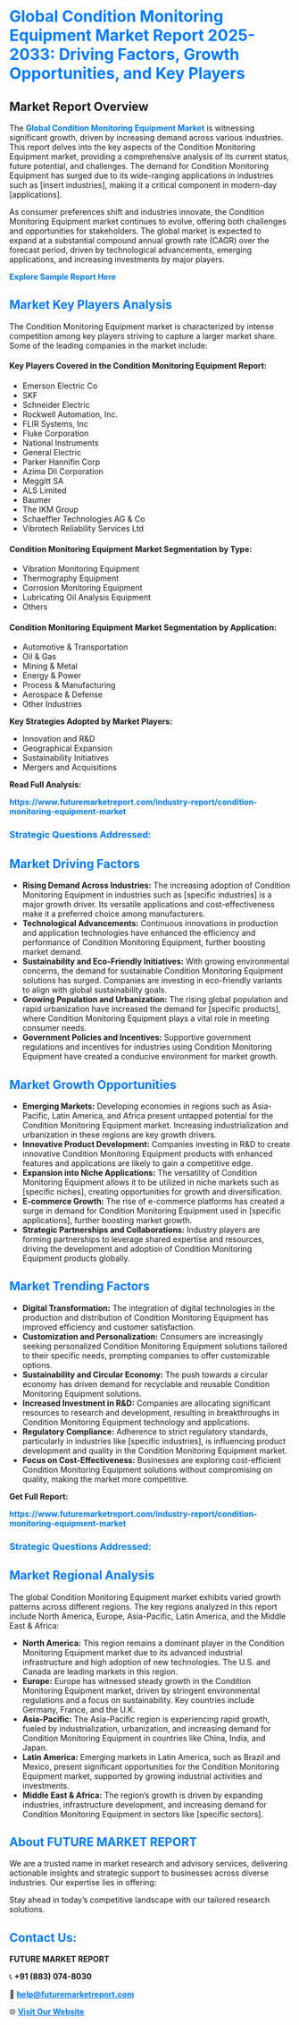 <h1 style="color: #007BFF;">Global Condition Monitoring Equipment Market Report 2025-2033: Driving Factors, Growth Opportunities, and Key Players</h1>

<section id="overview">
<h2>Market Report Overview</h2>
<p>The <a href="https://www.futuremarketreport.com/industry-report/condition-monitoring-equipment-market" style="color: #007BFF; text-decoration: none;"><strong>Global Condition Monitoring Equipment Market</strong></a> is witnessing significant growth, driven by increasing demand across various industries. This report delves into the key aspects of the Condition Monitoring Equipment market, providing a comprehensive analysis of its current status, future potential, and challenges. The demand for Condition Monitoring Equipment has surged due to its wide-ranging applications in industries such as [insert industries], making it a critical component in modern-day [applications].</p>
<p>As consumer preferences shift and industries innovate, the Condition Monitoring Equipment market continues to evolve, offering both challenges and opportunities for stakeholders. The global market is expected to expand at a substantial compound annual growth rate (CAGR) over the forecast period, driven by technological advancements, emerging applications, and increasing investments by major players.</p>
</section>

<section id="overview">
<p><a href="https://www.futuremarketreport.com/request-sample/reportId=62087" style="color: #007BFF; text-decoration: none;"><strong>Explore Sample Report Here</strong></a></p>
</section>

<section id="key-players">
<h2 style="color: #007BFF;">Market Key Players Analysis</h2>
<p>The Condition Monitoring Equipment market is characterized by intense competition among key players striving to capture a larger market share. Some of the leading companies in the market include:</p>
<h4>Key Players Covered in the Condition Monitoring Equipment Report:</h4>
<ul><li>Emerson Electric Co</li><li>SKF</li><li>Schneider Electric</li><li>Rockwell Automation, Inc.</li><li>FLIR Systems, Inc</li><li>Fluke Corporation</li><li>National Instruments</li><li>General Electric</li><li>Parker Hannifin Corp</li><li>Azima Dli Corporation</li><li>Meggitt SA</li><li>ALS Limited</li><li>Baumer</li><li>The IKM Group</li><li>Schaeffler Technologies AG &amp; Co</li><li>Vibrotech Reliability Services Ltd</li></ul>
<h4>Condition Monitoring Equipment Market Segmentation by Type:</h4>
<ul><li>Vibration Monitoring Equipment</li><li>Thermography Equipment</li><li>Corrosion Monitoring Equipment</li><li>Lubricating Oil Analysis Equipment</li><li>Others</li></ul>

<h4>Condition Monitoring Equipment Market Segmentation by Application:</h4>
<ul><li>Automotive &amp; Transportation</li><li>Oil &amp; Gas</li><li>Mining &amp; Metal</li><li>Energy &amp; Power</li><li>Process &amp; Manufacturing</li><li>Aerospace &amp; Defense</li><li>Other Industries</li></ul>
<p><strong>Key Strategies Adopted by Market Players:</strong></p>
<ul>
<li>Innovation and R&D</li>
<li>Geographical Expansion</li>
<li>Sustainability Initiatives</li>
<li>Mergers and Acquisitions</li>
</ul>
</section>

<section>
<p><strong>Read Full Analysis: </strong></p><a href="https://www.futuremarketreport.com/industry-report/condition-monitoring-equipment-market" style="color: #007BFF; text-decoration: none;"><strong>https://www.futuremarketreport.com/industry-report/condition-monitoring-equipment-market</strong></a>
<h3 style="color: #007BFF;">Strategic Questions Addressed:</h3>
</section>

<section id="driving-factors">
<h2 style="color: #007BFF;">Market Driving Factors</h2>
<ul>
<li><strong>Rising Demand Across Industries:</strong> The increasing adoption of Condition Monitoring Equipment in industries such as [specific industries] is a major growth driver. Its versatile applications and cost-effectiveness make it a preferred choice among manufacturers.</li>
<li><strong>Technological Advancements:</strong> Continuous innovations in production and application technologies have enhanced the efficiency and performance of Condition Monitoring Equipment, further boosting market demand.</li>
<li><strong>Sustainability and Eco-Friendly Initiatives:</strong> With growing environmental concerns, the demand for sustainable Condition Monitoring Equipment solutions has surged. Companies are investing in eco-friendly variants to align with global sustainability goals.</li>
<li><strong>Growing Population and Urbanization:</strong> The rising global population and rapid urbanization have increased the demand for [specific products], where Condition Monitoring Equipment plays a vital role in meeting consumer needs.</li>
<li><strong>Government Policies and Incentives:</strong> Supportive government regulations and incentives for industries using Condition Monitoring Equipment have created a conducive environment for market growth.</li>
</ul>
</section>

<section id="growth-opportunities">
<h2 style="color: #007BFF;">Market Growth Opportunities</h2>
<ul>
<li><strong>Emerging Markets:</strong> Developing economies in regions such as Asia-Pacific, Latin America, and Africa present untapped potential for the Condition Monitoring Equipment market. Increasing industrialization and urbanization in these regions are key growth drivers.</li>
<li><strong>Innovative Product Development:</strong> Companies investing in R&D to create innovative Condition Monitoring Equipment products with enhanced features and applications are likely to gain a competitive edge.</li>
<li><strong>Expansion into Niche Applications:</strong> The versatility of Condition Monitoring Equipment allows it to be utilized in niche markets such as [specific niches], creating opportunities for growth and diversification.</li>
<li><strong>E-commerce Growth:</strong> The rise of e-commerce platforms has created a surge in demand for Condition Monitoring Equipment used in [specific applications], further boosting market growth.</li>
<li><strong>Strategic Partnerships and Collaborations:</strong> Industry players are forming partnerships to leverage shared expertise and resources, driving the development and adoption of Condition Monitoring Equipment products globally.</li>
</ul>
</section>

<section id="trending-factors">
<h2 style="color: #007BFF;">Market Trending Factors</h2>
<ul>
<li><strong>Digital Transformation:</strong> The integration of digital technologies in the production and distribution of Condition Monitoring Equipment has improved efficiency and customer satisfaction.</li>
<li><strong>Customization and Personalization:</strong> Consumers are increasingly seeking personalized Condition Monitoring Equipment solutions tailored to their specific needs, prompting companies to offer customizable options.</li>
<li><strong>Sustainability and Circular Economy:</strong> The push towards a circular economy has driven demand for recyclable and reusable Condition Monitoring Equipment solutions.</li>
<li><strong>Increased Investment in R&D:</strong> Companies are allocating significant resources to research and development, resulting in breakthroughs in Condition Monitoring Equipment technology and applications.</li>
<li><strong>Regulatory Compliance:</strong> Adherence to strict regulatory standards, particularly in industries like [specific industries], is influencing product development and quality in the Condition Monitoring Equipment market.</li>
<li><strong>Focus on Cost-Effectiveness:</strong> Businesses are exploring cost-efficient Condition Monitoring Equipment solutions without compromising on quality, making the market more competitive.</li>
</ul>
</section>

<section>
<p><strong>Get Full Report: </strong></p><a href="https://www.futuremarketreport.com/industry-report/condition-monitoring-equipment-market" style="color: #007BFF; text-decoration: none;"><strong>https://www.futuremarketreport.com/industry-report/condition-monitoring-equipment-market</strong></a>
<h3 style="color: #007BFF;">Strategic Questions Addressed:</h3>
</section>


<section id="regional-analysis">
<h2 style="color: #007BFF;">Market Regional Analysis</h2>
<p>The global Condition Monitoring Equipment market exhibits varied growth patterns across different regions. The key regions analyzed in this report include North America, Europe, Asia-Pacific, Latin America, and the Middle East & Africa:</p>
<ul>
<li><strong>North America:</strong> This region remains a dominant player in the Condition Monitoring Equipment market due to its advanced industrial infrastructure and high adoption of new technologies. The U.S. and Canada are leading markets in this region.</li>
<li><strong>Europe:</strong> Europe has witnessed steady growth in the Condition Monitoring Equipment market, driven by stringent environmental regulations and a focus on sustainability. Key countries include Germany, France, and the U.K.</li>
<li><strong>Asia-Pacific:</strong> The Asia-Pacific region is experiencing rapid growth, fueled by industrialization, urbanization, and increasing demand for Condition Monitoring Equipment in countries like China, India, and Japan.</li>
<li><strong>Latin America:</strong> Emerging markets in Latin America, such as Brazil and Mexico, present significant opportunities for the Condition Monitoring Equipment market, supported by growing industrial activities and investments.</li>
<li><strong>Middle East & Africa:</strong> The region’s growth is driven by expanding industries, infrastructure development, and increasing demand for Condition Monitoring Equipment in sectors like [specific sectors].</li>
</ul>
</section>

<footer>
<h2 style="color: #007BFF;">About FUTURE MARKET REPORT</h2>
<p>We are a trusted name in market research and advisory services, delivering actionable insights and strategic support to businesses across diverse industries. Our expertise lies in offering:</p>

<p>Stay ahead in today’s competitive landscape with our tailored research solutions.</p>

<h2 style="color: #007BFF;">Contact Us:</h2>
<p><strong>FUTURE MARKET REPORT</strong></p>
<p>📞 <strong>+91 (883) 074-8030</strong></p>
<p>📧 <strong><a href="mailto:help@futuremarketreport.com" style="color: #007BFF;">help@futuremarketreport.com</a></strong></p>
<p>🌐 <strong><a href="https://www.futuremarketreport.com/" style="color: #007BFF;">Visit Our Website</a></strong></p>
</footer>